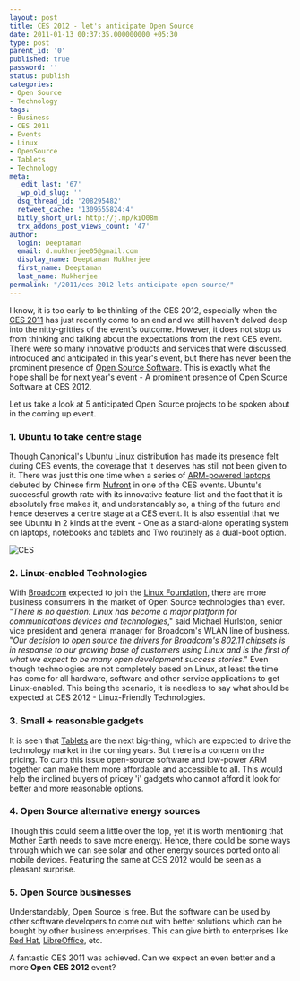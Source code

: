 ```yaml
---
layout: post
title: CES 2012 - let's anticipate Open Source
date: 2011-01-13 00:37:35.000000000 +05:30
type: post
parent_id: '0'
published: true
password: ''
status: publish
categories:
- Open Source
- Technology
tags:
- Business
- CES 2011
- Events
- Linux
- OpenSource
- Tablets
- Technology
meta:
  _edit_last: '67'
  _wp_old_slug: ''
  dsq_thread_id: '208295482'
  retweet_cache: '1309555824:4'
  bitly_short_url: http://j.mp/kiO08m
  trx_addons_post_views_count: '47'
author:
  login: Deeptaman
  email: d.mukherjee05@gmail.com
  display_name: Deeptaman Mukherjee
  first_name: Deeptaman
  last_name: Mukherjee
permalink: "/2011/ces-2012-lets-anticipate-open-source/"
---
```

<p>I know, it is too early to be thinking of the CES 2012, especially when the <a href="http://www.cesweb.org/">CES 2011</a> has just recently come to an end and we still haven't delved deep into the nitty-gritties of the event's outcome. However, it does not stop us from thinking and talking about the expectations from the next CES event. There were so many innovative products and services that were discussed, introduced and anticipated in this year's event, but there has never been the prominent presence of <a href="http://en.wikipedia.org/wiki/Open-source_software">Open Source Software</a>. This is exactly what the hope shall be for next year's event - A prominent presence of Open Source Software at CES 2012.</p>
<p>Let us take a look at 5 anticipated Open Source projects to be spoken about in the coming up event.</p>
<h3>1. Ubuntu to take centre stage</h3>
<p>Though <a href="http://www.canonical.com/">Canonical's Ubuntu</a> Linux distribution has made its presence felt during CES events, the coverage that it deserves has still not been given to it. There was just this one time when a series of <a href="http://www.pcworld.com/businesscenter/article/216101/ubuntu_adds_sparkle_to_nufront_laptops_at_ces.html">ARM-powered laptops</a> debuted by Chinese firm <a href="http://www.nufrontsoft.com/">Nufront</a> in one of the CES events. Ubuntu's successful growth rate with its innovative feature-list and the fact that it is absolutely free makes it, and understandably so, a thing of the future and hence deserves a centre stage at a CES event. It is also essential that we see Ubuntu in 2 kinds at the event - One as a stand-alone operating system on laptops, notebooks and tablets and Two routinely as a dual-boot option.</p>
<p><!--more--></p>
<p><img src="{{ site.baseurl }}/assets/2011/01/ces.jpg" alt="CES" class="alignright" /></p>
<h3>2. Linux-enabled Technologies</h3>
<p>With <a href="http://www.broadcom.com/">Broadcom</a> expected to join the <a href="http://www.pcworld.com/businesscenter/article/215919/broadcom_joins_the_linux_foundation.html">Linux Foundation</a>, there are more business consumers in the market of Open Source technologies than ever. "<em>There is no question: Linux has become a major platform for communications devices and technologies</em>," said Michael Hurlston, senior vice president and general manager for Broadcom's WLAN line of business. "<em>Our decision to open source the drivers for Broadcom's 802.11 chipsets is in response to our growing base of customers using Linux and is the first of what we expect to be many open development success stories</em>." Even though technologies are not completely based on Linux, at least the time has come for all hardware, software and other service applications to get Linux-enabled. This being the scenario, it is needless to say what should be expected at CES 2012 - Linux-Friendly Technologies.</p>
<h3>3. Small + reasonable gadgets</h3>
<p>It is seen that <a href="http://www.pcworld.com/businesscenter/article/215373/its_tabletpalooza_at_ces_2011.html">Tablets</a> are the next big-thing, which are expected to drive the technology market in the coming years. But there is a concern on the pricing. To curb this issue open-source software and low-power ARM together can make them more affordable and accessible to all. This would help the inclined buyers of pricey 'i' gadgets who cannot afford it look for better and more reasonable options.</p>
<h3>4. Open Source alternative energy sources</h3>
<p>Though this could seem a little over the top, yet it is worth mentioning that Mother Earth needs to save more energy. Hence, there could be some ways through which we can see solar and other energy sources ported onto all mobile devices. Featuring the same at CES 2012 would be seen as a pleasant surprise.</p>
<h3>5. Open Source businesses</h3>
<p>Understandably, Open Source is free. But the software can be used by other software developers to come out with better solutions which can be bought by other business enterprises. This can give birth to enterprises like <a href="http://www.redhat.com/">Red Hat</a>, <a href="http://www.documentfoundation.org/download/">LibreOffice</a>, etc. </p>
<p>A fantastic CES 2011 was achieved. Can we expect an even better and a more <strong>Open CES 2012</strong> event?</p>
